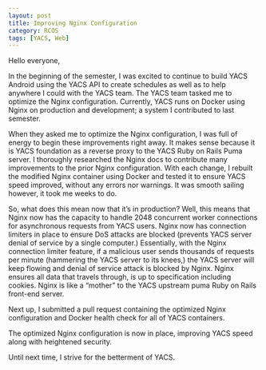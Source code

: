 ```yaml
---
layout: post
title: Improving Nginx Configuration
category: RCOS
tags: [YACS, Web]
---
```


Hello everyone,

In the beginning of the semester, I was excited to continue to build YACS Android using the YACS API to create schedules as well as to help anywhere I could with the YACS team. The YACS team tasked me to optimize the Nginx configuration. Currently, YACS runs on Docker using Nginx on production and development; a system I contributed to last semester.

When they asked me to optimize the Nginx configuration, I was full of energy to begin these improvements right away. It makes sense because it is YACS foundation as a reverse proxy to the YACS Ruby on Rails Puma server. I thoroughly researched the Nginx docs to contribute many improvements to the prior Nginx configuration. With each change, I rebuilt the modified Nginx container using Docker and tested it to ensure YACS speed improved, without any errors nor warnings. It was smooth sailing however, it took me weeks to do.

So, what does this mean now that it’s in production? Well, this means that Nginx now has the capacity to handle 2048 concurrent worker connections for asynchronous requests from YACS users. Nginx now has connection limiters in place to ensure DoS attacks are blocked (prevents YACS server denial of service by a single computer.) Essentially, with the Nginx connection limiter feature, if a malicious user sends thousands of requests per minute (hammering the YACS server to its knees,) the YACS server will keep flowing and denial of service attack is blocked by Nginx. Nginx ensures all data that travels through, is up to specification including cookies. Nginx is like a “mother” to the YACS upstream puma Ruby on Rails front-end server.

Next up, I submitted a pull request containing the optimized Nginx configuration and Docker health check for all of YACS containers.

The optimized Nginx configuration is now in place, improving YACS speed along with heightened security.

Until next time, I strive for the betterment of YACS.
